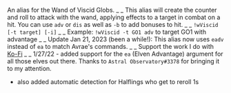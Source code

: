 An alias for the Wand of Viscid Globs.
_ _
This alias will create the counter and roll to attack with the wand, applying effects to a target in combat on a hit.  You can use `adv` or `dis` as well as `-b` to add bonuses to hit. 
_ _
`!wViscid [-t target] [-i]`
_ _
Example:
`!wViscid -t GO1 adv`  to target GO1 with advantage
_ _
Update Jan 21, 2023 (been a while!): This alias now uses `eadv` instead of `ea` to match Avrae's commands.
_ _
Support the work I do with [Ko-Fi](https://ko-fi.com/thereverendb)
_ _
1/27/22 - added support for the `ea` (Elven Advantage) argument for all those elves out there.  Thanks to `Astral Observatory#3378` for bringing it to my attention.
 - also added automatic detection for Halflings who get to reroll 1s